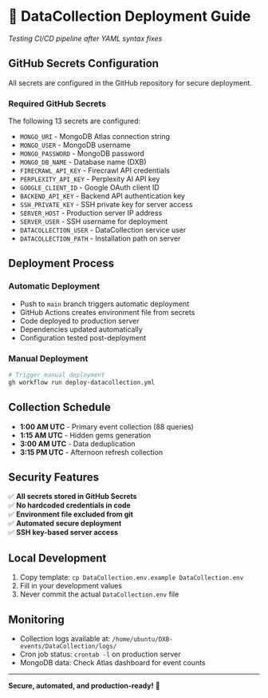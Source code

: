 # 🚀 DataCollection Deployment Guide

*Testing CI/CD pipeline after YAML syntax fixes*

## GitHub Secrets Configuration

All secrets are configured in the GitHub repository for secure deployment.

### Required GitHub Secrets

The following 13 secrets are configured:

- `MONGO_URI` - MongoDB Atlas connection string
- `MONGO_USER` - MongoDB username
- `MONGO_PASSWORD` - MongoDB password
- `MONGO_DB_NAME` - Database name (DXB)
- `FIRECRAWL_API_KEY` - Firecrawl API credentials
- `PERPLEXITY_API_KEY` - Perplexity AI API key
- `GOOGLE_CLIENT_ID` - Google OAuth client ID
- `BACKEND_API_KEY` - Backend API authentication key
- `SSH_PRIVATE_KEY` - SSH private key for server access
- `SERVER_HOST` - Production server IP address
- `SERVER_USER` - SSH username for deployment
- `DATACOLLECTION_USER` - DataCollection service user
- `DATACOLLECTION_PATH` - Installation path on server

## Deployment Process

### Automatic Deployment
- Push to `main` branch triggers automatic deployment
- GitHub Actions creates environment file from secrets
- Code deployed to production server
- Dependencies updated automatically
- Configuration tested post-deployment

### Manual Deployment
```bash
# Trigger manual deployment
gh workflow run deploy-datacollection.yml
```

## Collection Schedule

- **1:00 AM UTC** - Primary event collection (88 queries)
- **1:15 AM UTC** - Hidden gems generation
- **3:00 AM UTC** - Data deduplication  
- **3:15 PM UTC** - Afternoon refresh collection

## Security Features

✅ **All secrets stored in GitHub Secrets**  
✅ **No hardcoded credentials in code**  
✅ **Environment file excluded from git**  
✅ **Automated secure deployment**  
✅ **SSH key-based server access**

## Local Development

1. Copy template: `cp DataCollection.env.example DataCollection.env`
2. Fill in your development values
3. Never commit the actual `DataCollection.env` file

## Monitoring

- Collection logs available at: `/home/ubuntu/DXB-events/DataCollection/logs/`
- Cron job status: `crontab -l` on production server
- MongoDB data: Check Atlas dashboard for event counts

---

**Secure, automated, and production-ready!** 🔐